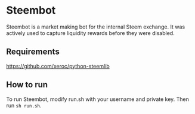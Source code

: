 # Steembot

Steembot is a market making bot for the internal Steem exchange. It was actively used to capture liquidity rewards before they were disabled.

## Requirements

https://github.com/xeroc/python-steemlib

## How to run

To run Steembot, modify run.sh with your username and private key. Then run `sh run.sh`.
